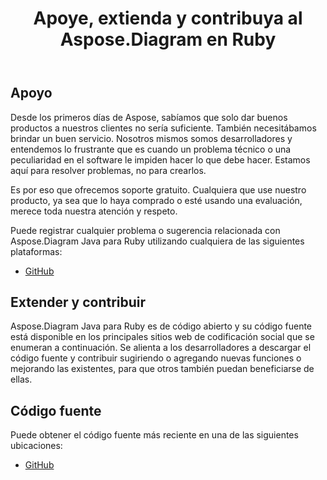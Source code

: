 ﻿---
title: Apoye, extienda y contribuya al Aspose.Diagram en Ruby
type: docs
weight: 30
url: /es/java/support-extend-and-contribute-to-aspose-diagram-in-ruby/
---
## **Apoyo**
Desde los primeros días de Aspose, sabíamos que solo dar buenos productos a nuestros clientes no sería suficiente. También necesitábamos brindar un buen servicio. Nosotros mismos somos desarrolladores y entendemos lo frustrante que es cuando un problema técnico o una peculiaridad en el software le impiden hacer lo que debe hacer. Estamos aquí para resolver problemas, no para crearlos.

Es por eso que ofrecemos soporte gratuito. Cualquiera que use nuestro producto, ya sea que lo haya comprado o esté usando una evaluación, merece toda nuestra atención y respeto.

Puede registrar cualquier problema o sugerencia relacionada con Aspose.Diagram Java para Ruby utilizando cualquiera de las siguientes plataformas:

- [GitHub](https://github.com/asposediagram/Aspose.Diagram-for-Java/issues)
## **Extender y contribuir**
Aspose.Diagram Java para Ruby es de código abierto y su código fuente está disponible en los principales sitios web de codificación social que se enumeran a continuación. Se alienta a los desarrolladores a descargar el código fuente y contribuir sugiriendo o agregando nuevas funciones o mejorando las existentes, para que otros también puedan beneficiarse de ellas.
## **Código fuente**
Puede obtener el código fuente más reciente en una de las siguientes ubicaciones:

- [GitHub](https://github.com/asposediagram/Aspose.Diagram-for-Java/tree/master/Plugins/Aspose_Diagram_Java_for_Ruby)
